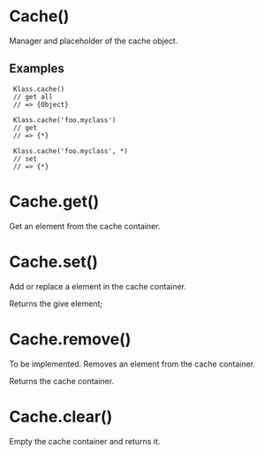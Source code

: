 
# Cache()

  Manager and placeholder of the cache object.
  
  ## Examples
  
     Klass.cache()
     // get all
     // => {Object}
  
     Klass.cache('foo.myclass')
     // get
     // => {*}
  
     Klass.cache('foo.myclass', *)
     // set
     // => {*}

# Cache.get()

  Get an element from the cache container.

# Cache.set()

  Add or replace a element in the cache container.
  
  Returns the give element;

# Cache.remove()

  To be implemented. Removes an element from the cache container.
  
  Returns the cache container.

# Cache.clear()

  Empty the cache container and returns it.